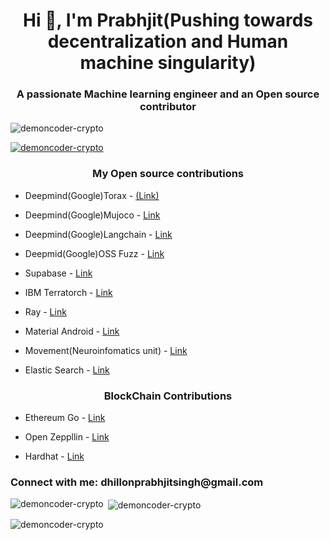 <h1 align="center">Hi 👋, I'm Prabhjit(Pushing towards decentralization and Human machine singularity)</h1>
<h3 align="center">A passionate Machine learning engineer and an Open source contributor</h3>

<p align="left"> <img src="https://komarev.com/ghpvc/?username=demoncoder-crypto&label=Profile%20views&color=0e75b6&style=flat" alt="demoncoder-crypto" /> </p>

<p align="left"> <a href="https://github.com/ryo-ma/github-profile-trophy"><img src="https://github-profile-trophy.vercel.app/?username=demoncoder-crypto" alt="demoncoder-crypto" /></a> </p>

<h3 align="center">My Open source contributions</h3>

- Deepmind(Google)Torax - [(Link)](https://github.com/google-deepmind/torax/commits?author=demoncoder-crypto)

- Deepmind(Google)Mujoco - [Link](https://github.com/google-deepmind/mujoco/pull/2540)

- Deepmind(Google)Langchain - [Link](https://github.com/langchain-ai/langchain-google/pull/826)

- Deepmid(Google)OSS Fuzz - [Link](https://github.com/google/oss-fuzz-gen/pulls?q=is%3Apr+author%3Ademoncoder-crypto)

- Supabase - [Link](https://github.com/supabase/supabase/pulls?q=is%3Apr+author%3Ademoncoder-crypto)

- IBM Terratorch - [Link](https://github.com/IBM/terratorch/pulls?q=is%3Apr+author%3Ademoncoder-crypto)

- Ray - [Link](https://github.com/ray-project/ray/pulls?q=is%3Apr+author%3Ademoncoder-crypto)

- Material Android - [Link](https://github.com/material-components/material-components-android/pulls?q=is%3Apr+author%3Ademoncoder-crypto)

- Movement(Neuroinfomatics unit) - [Link](https://github.com/neuroinformatics-unit/movement/pulls?q=is%3Apr+author%3Ademoncoder-crypto)

- Elastic Search - [Link](https://github.com/elastic/elasticsearch/pulls?q=is%3Apr+author%3Ademoncoder-crypto)

<h3 align="center">BlockChain Contributions</h3>

- Ethereum Go - [Link](https://github.com/ethereum/go-ethereum/pull/31665)

- Open Zeppllin - [Link](https://github.com/OpenZeppelin/openzeppelin-contracts/issues/5650)

- Hardhat - [Link](https://github.com/NomicFoundation/hardhat/pull/6637)


<h3 align="left">Connect with me: dhillonprabhjitsingh@gmail.com</h3>
<p align="left">
</p>


<p><img align="left" src="https://github-readme-stats.vercel.app/api/top-langs?username=demoncoder-crypto&show_icons=true&locale=en&layout=compact" alt="demoncoder-crypto" /></p>

<p>&nbsp;<img align="center" src="https://github-readme-stats.vercel.app/api?username=demoncoder-crypto&show_icons=true&locale=en" alt="demoncoder-crypto" /></p>

<p><img align="center" src="https://github-readme-streak-stats.herokuapp.com/?user=demoncoder-crypto&" alt="demoncoder-crypto" /></p>
